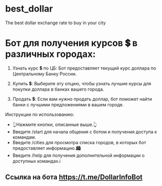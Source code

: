 # best_dollar
The best dollar exchange rate to buy in your city

# Бот для получения курсов 💲 в различных городах:

1. Узнать курс 💲 по ЦБ: Бот предоставляет текущий курс доллара по Центральному Банку России.

2. Купить 💲: Выберите эту опцию, чтобы узнать лучшие курсы для покупки доллара в банках вашего города.

3. Продать 💲: Если вам нужно продать доллар, бот поможет найти банки с лучшими предложениями в вашем городе.

Инструкции по использованию:
- 👆Нажмите кнопки, описанные выше.👆
- Введите /start для начала общения с ботом и получения доступа к командам.
- Введите /cities для просмотра списка городов, в которых бот предоставляет информацию.🏙
- Введите /help для получения дополнительной информации о доступных командах.ℹ️

## Ссылка на бота https://t.me/DollarInfoBot
